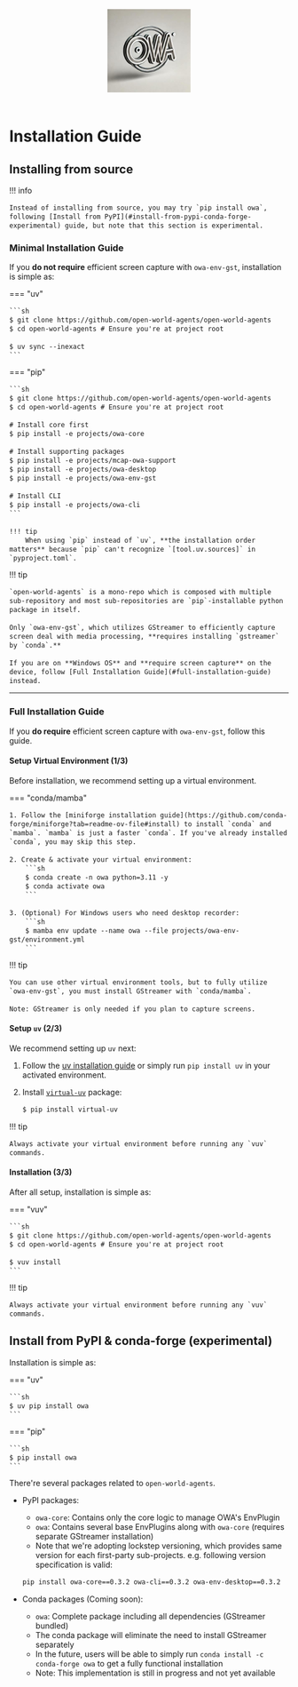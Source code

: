 <div align="center">
  <img src="/images/owa-logo.jpg" alt="OWA Installation" width="150" style="margin-bottom: 20px"/>
</div>

# Installation Guide

## Installing from source

!!! info

    Instead of installing from source, you may try `pip install owa`, following [Install from PyPI](#install-from-pypi-conda-forge-experimental) guide, but note that this section is experimental.

### Minimal Installation Guide

If you **do not require** efficient screen capture with `owa-env-gst`, installation is simple as:

=== "uv"

    ```sh
    $ git clone https://github.com/open-world-agents/open-world-agents
    $ cd open-world-agents # Ensure you're at project root

    $ uv sync --inexact
    ```

=== "pip"

    ```sh
    $ git clone https://github.com/open-world-agents/open-world-agents
    $ cd open-world-agents # Ensure you're at project root

    # Install core first
    $ pip install -e projects/owa-core

    # Install supporting packages
    $ pip install -e projects/mcap-owa-support
    $ pip install -e projects/owa-desktop
    $ pip install -e projects/owa-env-gst

    # Install CLI
    $ pip install -e projects/owa-cli
    ```

    !!! tip
        When using `pip` instead of `uv`, **the installation order matters** because `pip` can't recognize `[tool.uv.sources]` in `pyproject.toml`.

!!! tip

    `open-world-agents` is a mono-repo which is composed with multiple sub-repository and most sub-repositories are `pip`-installable python package in itself.

    Only `owa-env-gst`, which utilizes GStreamer to efficiently capture screen deal with media processing, **requires installing `gstreamer` by `conda`.**

    If you are on **Windows OS** and **require screen capture** on the device, follow [Full Installation Guide](#full-installation-guide) instead.

---

### Full Installation Guide

If you **do require** efficient screen capture with `owa-env-gst`, follow this guide.

#### Setup Virtual Environment (1/3)

Before installation, we recommend setting up a virtual environment.

=== "conda/mamba"

    1. Follow the [miniforge installation guide](https://github.com/conda-forge/miniforge?tab=readme-ov-file#install) to install `conda` and `mamba`. `mamba` is just a faster `conda`. If you've already installed `conda`, you may skip this step.

    2. Create & activate your virtual environment:
        ```sh
        $ conda create -n owa python=3.11 -y
        $ conda activate owa
        ```

    3. (Optional) For Windows users who need desktop recorder:
        ```sh
        $ mamba env update --name owa --file projects/owa-env-gst/environment.yml
        ```

!!! tip

    You can use other virtual environment tools, but to fully utilize `owa-env-gst`, you must install GStreamer with `conda/mamba`.

    Note: GStreamer is only needed if you plan to capture screens.

#### Setup `uv` (2/3)

We recommend setting up `uv` next:

1. Follow the [uv installation guide](https://docs.astral.sh/uv/getting-started/installation/) or simply run `pip install uv` in your activated environment.

2. Install [`virtual-uv`](https://github.com/open-world-agents/vuv) package:
   ```sh
   $ pip install virtual-uv
   ```

!!! tip

    Always activate your virtual environment before running any `vuv` commands.

#### Installation (3/3)

After all setup, installation is simple as:

=== "vuv"

    ```sh
    $ git clone https://github.com/open-world-agents/open-world-agents
    $ cd open-world-agents # Ensure you're at project root

    $ vuv install
    ```

!!! tip

    Always activate your virtual environment before running any `vuv` commands.

## Install from PyPI & conda-forge (experimental)

Installation is simple as:

=== "uv"

    ```sh
    $ uv pip install owa
    ```

=== "pip"

    ```sh
    $ pip install owa
    ```

There're several packages related to `open-world-agents`.

- PyPI packages:

  - `owa-core`: Contains only the core logic to manage OWA's EnvPlugin
  - `owa`: Contains several base EnvPlugins along with `owa-core` (requires separate GStreamer installation)
  - Note that we're adopting lockstep versioning, which provides same version for each first-party sub-projects. e.g. following version specification is valid:

  ```sh
  pip install owa-core==0.3.2 owa-cli==0.3.2 owa-env-desktop==0.3.2
  ```

- Conda packages (Coming soon):
  - `owa`: Complete package including all dependencies (GStreamer bundled)
  - The conda package will eliminate the need to install GStreamer separately
  - In the future, users will be able to simply run `conda install -c conda-forge owa` to get a fully functional installation
  - Note: This implementation is still in progress and not yet available
